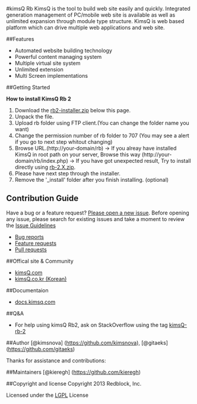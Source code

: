 #kimsQ Rb
KimsQ is the tool to build web site easily and quickly.
Integrated generation management of PC/mobile web site is available as well as unlimited expansion through module type structure.
KimsQ is web based platform which can drive multiple web applications and web site.

##Features
- Automated website building technology
- Powerful content managing system
- Multiple virtual site system
- Unlimited extension
- Multi Screen implementations

##Getting Started

<strong>How to install KimsQ Rb 2</strong>

1. Download the <a href="https://github.com/kimsQ/rb2-installer/releases/download/v1.0/rb2-installer.zip">rb2-installer.zip</a> below this page.
2. Unpack the file.
3. Upload rb folder using FTP client.(You can change the folder name you want)
4. Change the permission number of rb folder to 707 (You may see a alert if you go to next step whitout changing)
5. Browse URL.(http://your-domain/rb)
   -> If you alreay have installed KimsQ in root path on your server, Browse this way (http://your-domain/rb/index.php)
   -> If you have got unexpected result, Try to install directly using <a href="https://github.com/kimsQ/rb/releases">rb-2.X.zip</a>.
6. Please have next step through the installer.
7. Remove the '_install' folder after you finish installing. (optional)

## Contribution Guide
Have a bug or a feature request? [Please open a new issue](https://github.com/kimsq/rb/issues). Before opening any issue, please search for existing issues 
and take a moment to review the [Issue Guidelines](https://github.com/necolas/issue-guidelines)

- [Bug reports](https://github.com/necolas/issue-guidelines/blob/master/CONTRIBUTING.md#bugs)
- [Feature requests](https://github.com/necolas/issue-guidelines/blob/master/CONTRIBUTING.md#features)
- [Pull requests](https://github.com/necolas/issue-guidelines/blob/master/CONTRIBUTING.md#pull-requests)


##Offical site & Community
- [kimsQ.com](http://kimsq.com)
- [kimsQ.co.kr (Korean)](http://kimsq.co.kr)

##Documentaion
- [docs.kimsq.com](http://docs.kimsq.com)

##Q&A
- For help using kimsQ Rb2, ask on StackOverflow using the tag [kimsQ-rb-2](http://stackoverflow.com/questions/tagged/kimsq-rb-2)

##Author
[@kimsnova] (https://github.com/kimsnova), [@gitaeks] (https://github.com/gitaeks)

Thanks for assistance and contributions:

##Maintainers
[@kieregh] (https://github.com/kieregh)

##Copyright and license
Copyright 2013 Redblock, Inc.

Licensed under the [LGPL](http://opensource.org/licenses/LGPL-3.0) License


